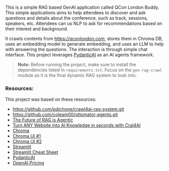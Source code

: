 <!-- @format -->
This is a simple RAG based GenAI application called QCon London Buddy. This simple applications aims to help attendees to discover and ask questions and details about the conference, such as track, sessions, speakers, etc.  Attendees can us NLP to ask for recommendations based on their interest and background.

It crawls contents from https://qconlondon.com, stores them in Chroma DB, uses an embedding model to generate embedding, and uses an LLM to help with answering the questions.  The interaction is through simple chat interface.  This project leverages [PydanticAI](https://ai.pydantic.dev/agents/) as an AI agents framework.

> **Note:** Before running the project, make sure to install the dependencies listed in `requirements.txt`. Focus on the `gen-rag-crawl` module as it is the final dynamic RAG system to look into.


### Resources:
This project was based on these resources:
* https://github.com/pdichone/crawl4ai-rag-system.git
* https://github.com/coleam00/ottomator-agents.git
* [The Future of RAG is Agentic](https://www.youtube.com/watch?v=_R-ff4ZMLC8)
* [Turn ANY Website into AI Knowledge in seconds with Cral4AI](https://www.youtube.com/watch?v=RNlo21BQ68E)
* [Chroma](https://docs.trychroma.com/docs/overview/introduction)
* [Chroma UI #1](https://github.com/thakkaryash94/chroma-ui)
* [Chroma UI #2](https://github.com/thakkaryash94/chroma-ui)
* [Streamlit](https://docs.streamlit.io/)
* [Streamlit Cheat Sheet](https://cheat-sheet.streamlit.app/)
* [PydanticAI](https://ai.pydantic.dev/agents/)
* [OpenAI Pricing](https://openai.com/api/pricing/)